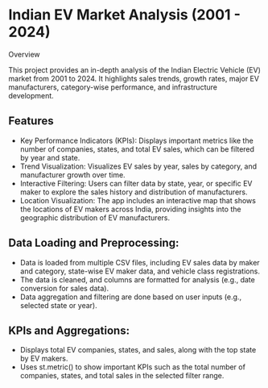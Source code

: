# Indian EV Market Analysis (2001 - 2024)

Overview

This project provides an in-depth analysis of the Indian Electric Vehicle (EV) market from 2001 to 2024. It highlights sales trends, growth rates, major EV manufacturers, category-wise performance, and infrastructure development.
## Features
- Key Performance Indicators (KPIs): Displays important metrics like the number of companies, states, and total EV sales, which can be filtered by year and state.
- Trend Visualization: Visualizes EV sales by year, sales by category, and manufacturer growth over time.
- Interactive Filtering: Users can filter data by state, year, or specific EV maker to explore the sales history and distribution of manufacturers.
- Location Visualization: The app includes an interactive map that shows the locations of EV makers across India, providing insights into the geographic distribution of EV manufacturers.
## Data Loading and Preprocessing:
   - Data is loaded from multiple CSV files, including EV sales data by maker and category, state-wise EV maker data, and vehicle class registrations.
   - The data is cleaned, and columns are formatted for analysis (e.g., date conversion for sales data).
   - Data aggregation and filtering are done based on user inputs (e.g., selected state or year).
## KPIs and Aggregations:
- Displays total EV companies, states, and sales, along with the top state by EV makers.
- Uses st.metric() to show important KPIs such as the total number of companies, states, and total sales in the selected filter range.

